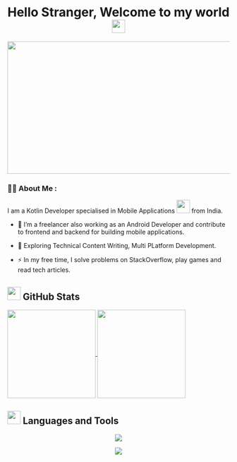 <h1 align="center">
  Hello Stranger,
  Welcome to my world
  <img src="https://media.giphy.com/media/hvRJCLFzcasrR4ia7z/giphy.gif" width="30px"/>
</h1>

<div align="center">
  <img src="https://media.giphy.com/media/dWesBcTLavkZuG35MI/giphy.gif" width="600" height="300"/>
</div>

### :woman_technologist: About Me :
I am a Kotlin Developer specialised in Mobile Applications <img src="https://media.giphy.com/media/WUlplcMpOCEmTGBtBW/giphy.gif" width="30"> from India.

- :telescope: I’m a freelancer also working as an Android Developer and contribute to frontend and backend for building mobile applications.

- :seedling: Exploring Technical Content Writing, Multi PLatform Development.

- :zap: In my free time, I solve problems on StackOverflow, play games and read tech articles.

## <img height=30 src="https://raw.githubusercontent.com/Tarikul-Islam-Anik/Animated-Fluent-Emojis/master/Emojis/Travel%20and%20places/Rocket.png" /> GitHub Stats

<a href="https://github.com/jack-petrovic/convoychat">
  <img height=200 align="center" src="https://github-readme-stats.vercel.app/api?username=trinadhthatakula&show_icons=true&theme=merko&rank_icon=github" />
  <img height=200 align="center" src="https://github-readme-stats.vercel.app/api/top-langs/?username=trinadhthatakula&exclude_repo=play-integrity-checker-server,github-readme-stats,jack-petrovic.github.io&show_icons=true&theme=dracula&show_owner=true" />
</a>

## <img height=30 src="https://raw.githubusercontent.com/Tarikul-Islam-Anik/Animated-Fluent-Emojis/master/Emojis/Objects/Hammer%20and%20Wrench.png" /> Languages and Tools

<p align="center">
  <a href="https://skillicons.dev">
    <img src="https://skillicons.dev/icons?i=cpp,java,kotlin,js,androistudio,css,html,materialui,figma,react,nextjs,nuxtjs,flutter,nestjs,express,nodejs,mongodb,mysql,postgres,sqlite&perline=5" />
  </a>
</p>


<p align="center">
  <a href="https://skillicons.dev">
    <img src="https://skillicons.dev/icons?i=mongodb,mysql,postgres,oracledb,sqlite" />
  </a>
</p>



<!--
---
 ### :hammer_and_wrench: Languages and Tools :
**trinadhthatakula/trinadhthatakula** is a ✨ _special_ ✨ repository because its `README.md` (this file) appears on your GitHub profile.

Here are some ideas to get you started:

- 🔭 I’m currently working on ...
- 🌱 I’m currently learning ...
- 👯 I’m looking to collaborate on ...
- 🤔 I’m looking for help with ...
- 💬 Ask me about ...
- 📫 How to reach me: ...
- 😄 Pronouns: ...
- ⚡ Fun fact: ...
-->
